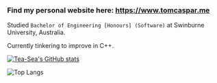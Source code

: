 ### Find my personal website here: <https://www.tomcaspar.me>

Studied `Bachelor of Engineering [Honours] (Software)` at Swinburne University, Australia.

Currently tinkering to improve in C++.

[![Tea-Sea's GitHub stats](https://github-readme-stats.vercel.app/api?username=Tea-Sea&count_private=true&show_icons=true&theme=dark)](https://github.com/anuraghazra/github-readme-stats)

![Top Langs](https://github-readme-stats.vercel.app/api/top-langs/?username=Tea-Sea&theme=dark&layout=compact)
<!--
**Tea-Sea/Tea-Sea** is a ✨ _special_ ✨ repository because its `README.md` (this file) appears on your GitHub profile.

Here are some ideas to get you started:

- 🔭 I’m currently working on ...
- 🌱 I’m currently learning ...
- 👯 I’m looking to collaborate on ...
- 🤔 I’m looking for help with ...
- 💬 Ask me about ...
- 📫 How to reach me: ...
- 😄 Pronouns: ...
- ⚡ Fun fact: ...
-->
